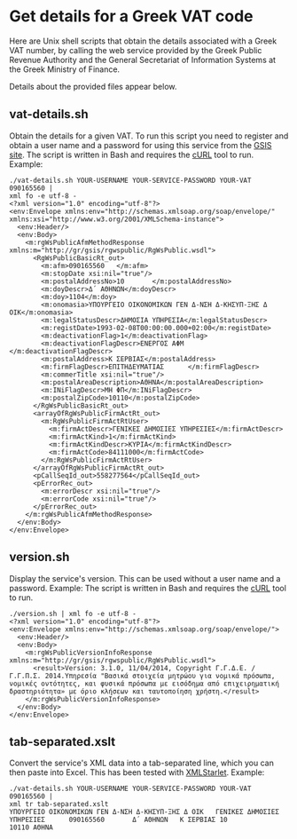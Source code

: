 # Get details for a Greek VAT code
Here are Unix shell scripts that obtain the details associated with
a Greek VAT number, by calling the web service provided by the Greek
Public Revenue Authority and the General Secretariat of Information
Systems at the Greek Ministry of Finance.

Details about the provided files appear below.

## vat-details.sh
Obtain the details for a given VAT.
To run this script you need to register and
obtain a user name and a password for
using this service from the
[GSIS site](https://www1.gsis.gr/webtax/wspublicreg).
The script is written in Bash and requires the
[cURL](https://en.wikipedia.org/wiki/CURL) tool to run.
Example:
```
./vat-details.sh YOUR-USERNAME YOUR-SERVICE-PASSWORD YOUR-VAT 090165560 |
xml fo -e utf-8 -
<?xml version="1.0" encoding="utf-8"?>
<env:Envelope xmlns:env="http://schemas.xmlsoap.org/soap/envelope/" xmlns:xsi="http://www.w3.org/2001/XMLSchema-instance">
  <env:Header/>
  <env:Body>
    <m:rgWsPublicAfmMethodResponse xmlns:m="http://gr/gsis/rgwspublic/RgWsPublic.wsdl">
      <RgWsPublicBasicRt_out>
        <m:afm>090165560   </m:afm>
        <m:stopDate xsi:nil="true"/>
        <m:postalAddressNo>10       </m:postalAddressNo>
        <m:doyDescr>Δ΄ ΑΘΗΝΩΝ</m:doyDescr>
        <m:doy>1104</m:doy>
        <m:onomasia>ΥΠΟΥΡΓΕΙΟ ΟΙΚΟΝΟΜΙΚΩΝ ΓΕΝ Δ-ΝΣΗ Δ-ΚΗΣΥΠ-ΞΗΣ Δ ΟΙΚ</m:onomasia>
        <m:legalStatusDescr>ΔΗΜΟΣΙΑ ΥΠΗΡΕΣΙΑ</m:legalStatusDescr>
        <m:registDate>1993-02-08T00:00:00.000+02:00</m:registDate>
        <m:deactivationFlag>1</m:deactivationFlag>
        <m:deactivationFlagDescr>ΕΝΕΡΓΟΣ ΑΦΜ          </m:deactivationFlagDescr>
        <m:postalAddress>Κ ΣΕΡΒΙΑΣ</m:postalAddress>
        <m:firmFlagDescr>ΕΠΙΤΗΔΕΥΜΑΤΙΑΣ      </m:firmFlagDescr>
        <m:commerTitle xsi:nil="true"/>
        <m:postalAreaDescription>ΑΘΗΝΑ</m:postalAreaDescription>
        <m:INiFlagDescr>ΜΗ ΦΠ</m:INiFlagDescr>
        <m:postalZipCode>10110</m:postalZipCode>
      </RgWsPublicBasicRt_out>
      <arrayOfRgWsPublicFirmActRt_out>
        <m:RgWsPublicFirmActRtUser>
          <m:firmActDescr>ΓΕΝΙΚΕΣ ΔΗΜΟΣΙΕΣ ΥΠΗΡΕΣΙΕΣ</m:firmActDescr>
          <m:firmActKind>1</m:firmActKind>
          <m:firmActKindDescr>ΚΥΡΙΑ</m:firmActKindDescr>
          <m:firmActCode>84111000</m:firmActCode>
        </m:RgWsPublicFirmActRtUser>
      </arrayOfRgWsPublicFirmActRt_out>
      <pCallSeqId_out>558277564</pCallSeqId_out>
      <pErrorRec_out>
        <m:errorDescr xsi:nil="true"/>
        <m:errorCode xsi:nil="true"/>
      </pErrorRec_out>
    </m:rgWsPublicAfmMethodResponse>
  </env:Body>
</env:Envelope>
```

## version.sh
Display the service's version.
This can be used without a user name and a password.  Example:
The script is written in Bash and requires the
[cURL](https://en.wikipedia.org/wiki/CURL) tool to run.
```
./version.sh | xml fo -e utf-8 -
<?xml version="1.0" encoding="utf-8"?>
<env:Envelope xmlns:env="http://schemas.xmlsoap.org/soap/envelope/">
  <env:Header/>
  <env:Body>
    <m:rgWsPublicVersionInfoResponse xmlns:m="http://gr/gsis/rgwspublic/RgWsPublic.wsdl">
      <result>Version: 3.1.0, 11/04/2014, Copyright Γ.Γ.Δ.Ε. / Γ.Γ.Π.Σ. 2014.Υπηρεσία "Βασικά στοιχεία μητρώου για νομικά πρόσωπα, νομικές οντότητες, και φυσικά πρόσωπα με εισόδημα από επιχειρηματική δραστηριότητα» με όριο κλήσεων και ταυτοποίηση χρήστη.</result>
    </m:rgWsPublicVersionInfoResponse>
  </env:Body>
</env:Envelope>
```

## tab-separated.xslt
Convert the service's XML data into a tab-separated line, which you
can then paste into Excel.
This has been tested with [XMLStarlet](http://xmlstar.sourceforge.net/).
Example:
```
./vat-details.sh YOUR-USERNAME YOUR-SERVICE-PASSWORD YOUR-VAT 090165560 |
xml tr tab-separated.xslt
ΥΠΟΥΡΓΕΙΟ ΟΙΚΟΝΟΜΙΚΩΝ ΓΕΝ Δ-ΝΣΗ Δ-ΚΗΣΥΠ-ΞΗΣ Δ ΟΙΚ	ΓΕΝΙΚΕΣ ΔΗΜΟΣΙΕΣ ΥΠΗΡΕΣΙΕΣ		090165560   	Δ΄ ΑΘΗΝΩΝ	Κ ΣΕΡΒΙΑΣ 10       		10110 ΑΘΗΝΑ
```
